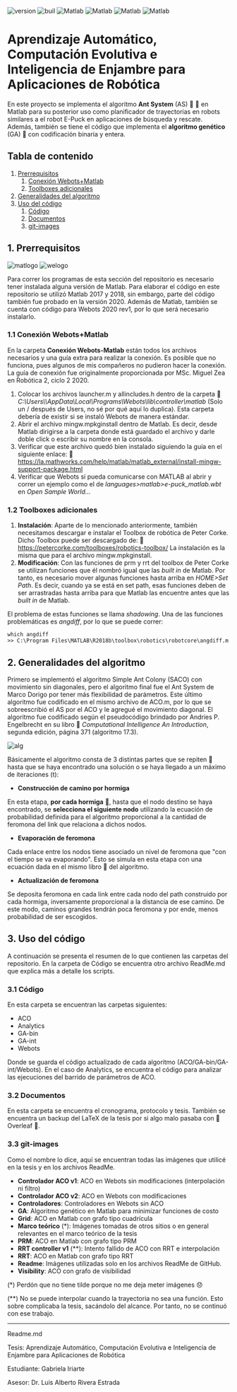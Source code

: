 ![version](https://img.shields.io/badge/version-v2.0-blueviolet)
![buil](https://img.shields.io/badge/build-success-brightgreen)
![Matlab](https://img.shields.io/badge/Matlab-R2017a-blue)
![Matlab](https://img.shields.io/badge/Matlab-R2018b-blue)
![Matlab](https://img.shields.io/badge/Matlab-R2020a-blue)
![Matlab](https://img.shields.io/badge/Webots-R2020aRev.1-red)
# Aprendizaje Automático, Computación Evolutiva e Inteligencia de Enjambre para Aplicaciones de Robótica
En este proyecto se implementa el algoritmo **Ant System** (AS) :ant: :ant: en Matlab para su posterior uso como planificador de trayectorias en robots similares a el robot E-Puck en aplicaciones de búsqueda y rescate. Además, también se tiene el código que implementa el **algoritmo genético** (GA) 🧬 con codificación binaria y entera.

## Tabla de contenido

1. [ Prerrequisitos ](#desc)
   1. [ Conexión Webots+Matlab ](#webmat)
   2.  [ Toolboxes adicionales ](#tool)
2. [ Generalidades del algoritmo ](#alg)
3. [ Uso del código ](#usage)
   1. [ Código ](#cod)
   2.  [ Documentos ](#docs)
   3. [ git-images ](#images)

<a name="desc"></a>
## 1. Prerrequisitos

![matlogo](https://github.com/larivera-UVG/Inteligencia-Computacional-y-Robotica-Swarm/blob/Gaby-dev/Inteligencia%20Computacional/git-images/Readme/Matlab-logo.png) ![welogo](https://github.com/larivera-UVG/Inteligencia-Computacional-y-Robotica-Swarm/blob/Gaby-dev/Inteligencia%20Computacional/git-images/Readme/webots-logo.png)

Para correr los programas de esta sección del repositorio es necesario tener instalada alguna versión de Matlab. Para elaborar el código en este repositorio se utilizó Matlab 2017 y 2018, sin embargo, parte del código también fue probado en la versión 2020. Además de Matlab, también se cuenta con código para Webots 2020 rev1, por lo que será necesario instalarlo.

<a name="webmat"></a>
### 1.1 Conexión Webots+Matlab
En la carpeta **Conexión Webots-Matlab** están todos los archivos necesarios y una guía extra para realizar la conexión. Es posible que no funciona, pues algunos de mis compañeros no pudieron hacer la conexión. La guía de conexión fue originalmente proporcionada por MSc. Miguel Zea en Robótica 2, ciclo 2 2020.
1. Colocar los archivos launcher.m y allincludes.h dentro de la carpeta :open_file_folder: *C:\Users\\<usuario>\AppData\Local\Programs\Webots\lib\controller\matlab* (Solo un / después de Users, no sé por qué aquí lo duplica). Esta carpeta debería de existir si se instaló Webots de manera estándar.
2. Abrir el archivo mingw.mpkginstall dentro de Matlab. Es decir, desde Matlab dirigirse a la carpeta donde está guardado el archivo y darle doble click o escribir su nombre en la consola.
3. Verificar que este archivo quedó bien instalado siguiendo la guía en el siguiente enlace: :link: https://la.mathworks.com/help/matlab/matlab_external/install-mingw-support-package.html
4. Verificar que Webots sí pueda comunicarse con MATLAB al abrir  y correr un ejemplo como el de *languages>matlab>e-puck_matlab.wbt* en *Open Sample World...*

<a name="tool"></a>
### 1.2 Toolboxes adicionales
1. **Instalación**: Aparte de lo mencionado anteriormente, también necesitamos descargar e instalar el Toolbox de robótica de Peter Corke. Dicho Toolbox puede ser descargado de: :link: https://petercorke.com/toolboxes/robotics-toolbox/ La instalación es la misma que para el archivo mingw.mpkginstall.
2. **Modificación**: Con las funciones de prm y rrt del toolbox de Peter Corke se utilizan funciones que él nombró igual que las *built in* de Matlab. Por tanto, es necesario mover algunas funciones hasta arriba en *HOME>Set Path*. Es decir, cuando ya se está en set path, esas funciones deben de ser arrastradas hasta arriba para que Matlab las encuentre antes que las *built in* de Matlab.

El problema de estas funciones se llama *shadowing*. Una de las funciones problemáticas es *angdiff*, por lo que se puede correr:
```
which angdiff
>> C:\Program Files\MATLAB\R2018b\toolbox\robotics\robotcore\angdiff.m
```

<a name="alg"></a>
## 2. Generalidades del algoritmo

Primero se implementó el algoritmo Simple Ant Colony (SACO) con movimiento sin diagonales, pero el algoritmo final fue el Ant System de Marco Dorigo por tener más flexibilidad de parámetros. Este último algoritmo fue codificado en el mismo archivo de ACO.m, por lo que se sobreescribió el AS por el ACO y le agregué el movimiento diagonal. El algoritmo fue codificado según el pseudocódigo brindado por Andries P. Engelbrecht en su libro :blue_book: _Computational Intelligence An Introduction_, segunda edición, página 371 (algoritmo 17.3).

![alg](https://github.com/larivera-UVG/Inteligencia-Computacional-y-Robotica-Swarm/blob/Gaby-dev/Inteligencia%20Computacional/git-images/Marcoteorico/alg17.3.PNG)

Básicamente el algoritmo consta de 3 distintas partes que se repiten :repeat: hasta que se haya encontrado una solución o se haya llegado a un máximo de iteraciones (t):
- **Construcción de camino por hormiga**

En esta etapa, **por cada hormiga** :ant:, hasta que el nodo destino se haya encontrado, se **selecciona el siguiente nodo** utilizando la ecuación de probabilidad definida para el algoritmo proporcional a la cantidad de feromona del link que relaciona a dichos nodos.
- **Evaporación de feromona**

Cada enlace entre los nodos tiene asociado un nivel de feromona que "con el tiempo se va evaporando". Esto se simula en esta etapa con una ecuación dada en el mismo libro :blue_book: del algoritmo.
- **Actualización de feromona**

Se deposita feromona en cada link entre cada nodo del path construido por cada hormiga, inversamente proporcional a la distancia de ese camino. De este modo, caminos grandes tendrán poca feromona y por ende, menos probabilidad de ser escogidos.

<a name="usage"></a>
## 3. Uso del código
A continuación se presenta el resumen de lo que contienen las carpetas del repositorio. En la carpeta de Código se encuentra otro archivo ReadMe.md que explica más a detalle los scripts.
<a name="cod"></a>
### 3.1 Código
En esta carpeta se encuentran las carpetas siguientes:
* ACO
* Analytics
* GA-bin
* GA-int
* Webots

Donde se guarda el código actualizado de cada algoritmo (ACO/GA-bin/GA-int/Webots). En el caso de Analytics, se encuentra el código para analizar las ejecuciones del barrido de parámetros de ACO.

<a name="docs"></a>
### 3.2 Documentos
En esta carpeta se encuentra el cronograma, protocolo y tesis. También se encuentra un backup del LaTeX de la tesis por si algo malo pasaba con :leaves: Overleaf :leaves:.

<a name="images"></a>
### 3.3 git-images
Como el nombre lo dice, aquí se encuentran todas las imágenes que utilicé en la tesis y en los archivos ReadMe.

* **Controlador ACO v1**: ACO en Webots sin modificaciones (interpolación ni filtro)
* **Controlador ACO v2**: ACO en Webots con modificaciones
* **Controladores**: Controladores en Webots sin ACO
* **GA**: Algoritmo genético en Matlab para minimizar funciones de costo
* **Grid**: ACO en Matlab con grafo tipo cuadrícula
* **Marco teórico** (*): Imágenes tomadas de otros sitios o en general relevantes en el marco teórico de la tesis
* **PRM**: ACO en Matlab con grafo tipo PRM
* **RRT controller v1** (**): Intento fallido de ACO con RRT e interpolación
* **RRT**: ACO en Matlab con grafo tipo RRT
* **Readme**: Imágenes utilizadas solo en los archivos ReadMe de GitHub.
* **Visibility**: ACO con grafo de visibilidad

(*) Perdón que no tiene tilde porque no me deja meter imágenes :disappointed:

(**) No se puede interpolar cuando la trayectoria no sea una función. Esto sobre complicaba la tesis, sacándolo del alcance. Por tanto, no se continuó con ese trabajo.

***
Readme.md

Tesis: Aprendizaje Automático, Computación Evolutiva e Inteligencia de Enjambre para Aplicaciones de Robótica

Estudiante: Gabriela Iriarte

Asesor: Dr. Luis Alberto Rivera Estrada
